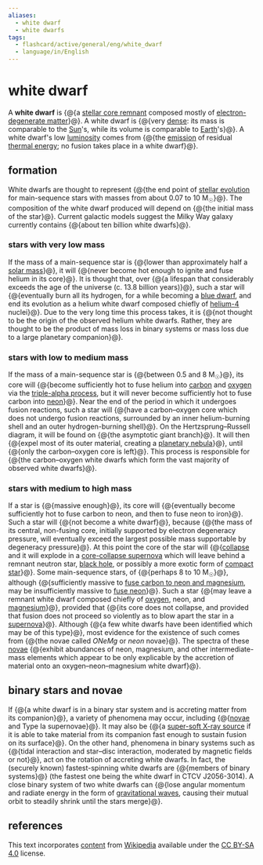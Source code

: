 ```yaml
---
aliases:
  - white dwarf
  - white dwarfs
tags:
  - flashcard/active/general/eng/white_dwarf
  - language/in/English
---
```


# white dwarf

A __white dwarf__ is {@{a [stellar core remnant](compact%20object.md) composed mostly of [electron-degenerate matter](degenerate%20matter.md#degenerate%20gases)}@}. A white dwarf is {@{very [dense](density.md): its mass is comparable to the [Sun](Sun.md)'s, while its volume is comparable to [Earth](Earth.md)'s}@}. A white dwarf's low [luminosity](luminosity.md) comes from {@{the [emission](thermal%20radiation.md) of residual [thermal energy](heat.md); no fusion takes place in a white dwarf}@}. <!--SR:!2025-06-13,241,330!2027-07-02,801,330!2026-06-23,513,310-->

## formation

White dwarfs are thought to represent {@{the end point of [stellar evolution](stellar%20evolution.md) for main-sequence stars with masses from about 0.07 to 10 M<sub>☉</sub>}@}. The composition of the white dwarf produced will depend on {@{the initial mass of the star}@}. Current galactic models suggest the Milky Way galaxy currently contains {@{about ten billion white dwarfs}@}. <!--SR:!2026-07-30,463,270!2026-07-27,549,330!2027-02-20,693,310-->

### stars with very low mass

If the mass of a main-sequence star is {@{lower than approximately half a [solar mass](solar%20mass.md)}@}, it will {@{never become hot enough to ignite and fuse helium in its core}@}. It is thought that, over {@{a lifespan that considerably exceeds the age of the universe (c. 13.8 billion years)}@}, such a star will {@{eventually burn all its hydrogen, for a while becoming a [blue dwarf](blue%20dwarf%20(red-dwarf%20stage).md), and end its evolution as a helium white dwarf composed chiefly of [helium-4](helium-4.md) nuclei}@}. Due to the very long time this process takes, it is {@{not thought to be the origin of the observed helium white dwarfs. Rather, they are thought to be the product of mass loss in binary systems or mass loss due to a large planetary companion}@}. <!--SR:!2026-02-20,404,290!2026-09-02,551,310!2026-05-25,462,310!2026-08-29,519,270!2027-02-20,711,330-->

### stars with low to medium mass

If the mass of a main-sequence star is {@{between 0.5 and 8 M<sub>☉</sub>}@}, its core will {@{become sufficiently hot to fuse helium into [carbon](carbon.md) and [oxygen](oxygen.md) via the [triple-alpha process](triple-alpha%20process.md), but it will never become sufficiently hot to fuse carbon into [neon](neon.md)}@}. Near the end of the period in which it undergoes fusion reactions, such a star will {@{have a carbon–oxygen core which does not undergo fusion reactions, surrounded by an inner helium-burning shell and an outer hydrogen-burning shell}@}. On the Hertzsprung–Russell diagram, it will be found on {@{the asymptotic giant branch}@}. It will then {@{expel most of its outer material, creating a [planetary nebula](planetary%20nebula.md)}@}, until {@{only the carbon–oxygen core is left}@}. This process is responsible for {@{the carbon–oxygen white dwarfs which form the vast majority of observed white dwarfs}@}. <!--SR:!2026-08-18,566,330!2025-08-29,277,290!2026-11-16,571,270!2025-12-14,335,290!2025-11-17,320,290!2025-07-02,211,270!2026-03-30,398,290-->

### stars with medium to high mass

If a star is {@{massive enough}@}, its core will {@{eventually become sufficiently hot to fuse carbon to neon, and then to fuse neon to iron}@}. Such a star will {@{not become a white dwarf}@}, because {@{the mass of its central, non-fusing core, initially supported by electron degeneracy pressure, will eventually exceed the largest possible mass supportable by degeneracy pressure}@}. At this point the core of the star will {@{[collapse](gravitational%20collapse.md) and it will explode in a [core-collapse supernova](supernova.md#core%20collapse) which will leave behind a remnant neutron star, [black hole](black%20hole.md), or possibly a more exotic form of [compact star](compact%20object.md)}@}. Some main-sequence stars, of {@{perhaps 8 to 10 M<sub>☉</sub>}@}, although {@{sufficiently massive to [fuse carbon to neon and magnesium](carbon-burning%20process.md), may be insufficiently massive to [fuse neon](neon-burning%20process.md)}@}. Such a star {@{may leave a remnant white dwarf composed chiefly of [oxygen](oxygen.md), neon, and [magnesium](magnesium.md)}@}, provided that {@{its core does not collapse, and provided that fusion does not proceed so violently as to blow apart the star in a [supernova](supernova.md)}@}. Although {@{a few white dwarfs have been identified which may be of this type}@}, most evidence for the existence of such comes from {@{the novae called _ONeMg_ or _neon_ novae}@}. The spectra of these [novae](nova.md) {@{exhibit abundances of neon, magnesium, and other intermediate-mass elements which appear to be only explicable by the accretion of material onto an oxygen–neon–magnesium white dwarf}@}. <!--SR:!2025-06-09,236,330!2026-08-17,543,310!2027-04-26,759,330!2026-01-22,373,310!2025-11-06,310,290!2025-11-06,344,310!2025-05-07,170,250!2025-05-01,167,250!2025-07-29,262,290!2026-03-02,372,270!2025-10-04,273,270!2026-04-12,374,250-->

## binary stars and novae

If {@{a white dwarf is in a binary star system and is accreting matter from its companion}@}, a variety of phenomena may occur, including {@{[novae](nova.md) and Type Ia supernovae}@}. It may also be {@{a [super-soft X-ray source](super%20soft%20X-ray%20source.md) if it is able to take material from its companion fast enough to sustain fusion on its surface}@}. On the other hand, phenomena in binary systems such as {@{tidal interaction and star–disc interaction, moderated by magnetic fields or not}@}, act on the rotation of accreting white dwarfs. In fact, the (securely known) fastest-spinning white dwarfs are {@{members of binary systems}@} (the fastest one being the white dwarf in CTCV J2056-3014). A close binary system of two white dwarfs can {@{lose angular momentum and radiate energy in the form of [gravitational waves](gravitational%20wave.md), causing their mutual orbit to steadily shrink until the stars merge}@}. <!--SR:!2025-09-09,310,330!2025-11-16,285,250!2025-05-21,189,270!2025-12-27,381,310!2027-04-27,755,330!2025-05-14,66,285-->

## references

This text incorporates [content](https://en.wikipedia.org/wiki/white_dwarf) from [Wikipedia](Wikipedia.md) available under the [CC BY-SA 4.0](https://creativecommons.org/licenses/by-sa/4.0/) license.
